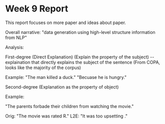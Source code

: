 # Week 9 Report

This report focuses on more paper and ideas about paper.

Overall narrative: "data generation using high-level structure information from NLP"

Analysis:

First-degree (Direct Explanation) (Explain the property of the subject) -- explaination that directly explains the subject of the sentence (From COPA, looks like the majority of the corpus)

Example: "The man killed a duck." "Becuase he is hungry."

Second-degree (Explanation as the property of object)

Example: 

"The parents forbade their children from watching the movie."	

Orig: "The movie was rated R."	L2E: "It was too upsetting ."

